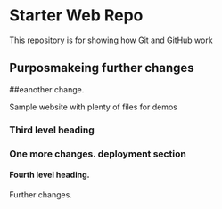 # Starter Web Repo

This repository is for showing how Git and GitHub work

## Purposmakeing further changes

##eanother change.

Sample website with plenty of files for demos

### Third level heading
### One more changes. deployment section
#### Fourth level heading.
Further changes.
